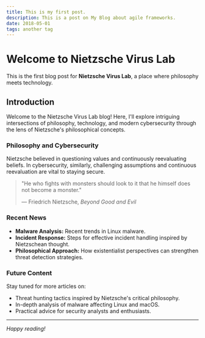 ```yaml
---
title: This is my first post.
description: This is a post on My Blog about agile frameworks.
date: 2018-05-01
tags: another tag
---
```


# Welcome to Nietzsche Virus Lab

This is the first blog post for **Nietzsche Virus Lab**, a place where philosophy meets technology.

## Introduction

Welcome to the Nietzsche Virus Lab blog! Here, I'll explore intriguing intersections of philosophy, technology, and modern cybersecurity through the lens of Nietzsche's philosophical concepts.

### Philosophy and Cybersecurity
Nietzsche believed in questioning values and continuously reevaluating beliefs. In cybersecurity, similarly, challenging assumptions and continuous reevaluation are vital to staying secure.

> "He who fights with monsters should look to it that he himself does not become a monster."
> 
> — Friedrich Nietzsche, *Beyond Good and Evil*

### Recent News
- **Malware Analysis:** Recent trends in Linux malware.
- **Incident Response:** Steps for effective incident handling inspired by Nietzschean thought.
- **Philosophical Approach:** How existentialist perspectives can strengthen threat detection strategies.

### Future Content
Stay tuned for more articles on:

- Threat hunting tactics inspired by Nietzsche's critical philosophy.
- In-depth analysis of malware affecting Linux and macOS.
- Practical advice for security analysts and enthusiasts.

---

*Happy reading!*
